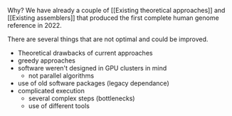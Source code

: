 Why? We have already a couple of [[Existing theoretical approaches]] and [[Existing assemblers]] that produced the first complete human genome reference in 2022.

There are several things that are not optimal and could be improved.

- Theoretical drawbacks of current approaches
- greedy approaches
- software weren't designed in GPU clusters in mind
	- not parallel algorithms
- use of old software packages (legacy dependance)
- complicated execution
	- several complex steps (bottlenecks)
	- use of different tools

